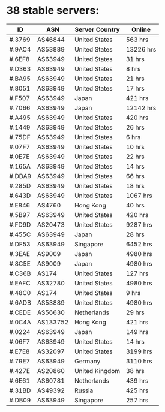 # 38 stable servers:

| ID | ASN | Server Country | Online |
| ------ | ------ | ------ | ------ |
| #.3769 | AS46844 | United States | 563 hrs |
| #.9AC4 | AS53889 | United States | 13226 hrs |
| #.6EF8 | AS63949 | United States | 31 hrs |
| #.D363 | AS63949 | United States | 8 hrs |
| #.BA95 | AS63949 | United States | 21 hrs |
| #.8051 | AS63949 | United States | 17 hrs |
| #.F507 | AS63949 | Japan | 421 hrs |
| #.7066 | AS63949 | Japan | 12142 hrs |
| #.A495 | AS63949 | United States | 420 hrs |
| #.1449 | AS63949 | United States | 26 hrs |
| #.75DF | AS63949 | United States | 6 hrs |
| #.07F7 | AS63949 | United States | 10 hrs |
| #.0E7E | AS63949 | United States | 22 hrs |
| #.165A | AS63949 | United States | 14 hrs |
| #.DDA9 | AS63949 | United States | 66 hrs |
| #.285D | AS63949 | United States | 18 hrs |
| #.643D | AS63949 | United States | 1067 hrs |
| #.E846 | AS4760 | Hong Kong | 40 hrs |
| #.5B97 | AS63949 | United States | 420 hrs |
| #.FD9D | AS20473 | United States | 9287 hrs |
| #.455C | AS63949 | Japan | 28 hrs |
| #.DF53 | AS63949 | Singapore | 6452 hrs |
| #.3EAE | AS9009 | Japan | 4980 hrs |
| #.8C5E | AS9009 | Japan | 4980 hrs |
| #.C36B | AS174 | United States | 127 hrs |
| #.EAFC | AS32780 | United States | 4980 hrs |
| #.48C0 | AS174 | United States | 9 hrs |
| #.6ADB | AS53889 | United States | 4980 hrs |
| #.CEDE | AS56630 | Netherlands | 29 hrs |
| #.0C4A | AS133752 | Hong Kong | 421 hrs |
| #.0224 | AS63949 | Japan | 149 hrs |
| #.06F7 | AS63949 | United States | 14 hrs |
| #.E7E8 | AS32097 | United States | 3199 hrs |
| #.79E7 | AS63949 | Germany | 3110 hrs |
| #.427E | AS20860 | United Kingdom | 38 hrs |
| #.6E61 | AS60781 | Netherlands | 439 hrs |
| #.31BD | AS49392 | Russia | 425 hrs |
| #.DB09 | AS63949 | Singapore | 257 hrs |

